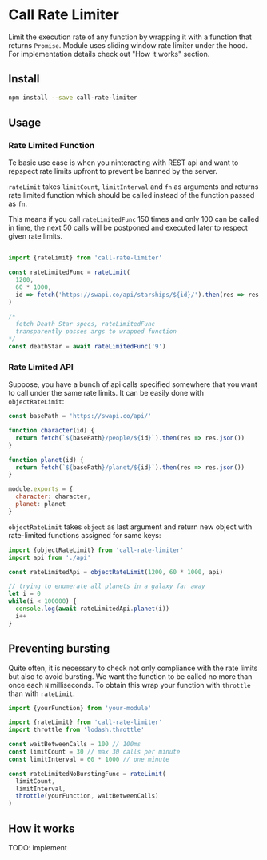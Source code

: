 # Call Rate Limiter

Limit the execution rate of any function by wrapping it with a function that returns `Promise`. Module uses sliding window rate limiter under the hood. For implementation details check out "How it works" section.

## Install

```bash
npm install --save call-rate-limiter
```

## Usage
### Rate Limited Function

Te basic use case is when you ninteracting with REST api and want to repspect rate limits upfront to prevent be banned by the server.

`rateLimit` takes `limitCount`, `limitInterval` and `fn` as arguments and returns rate limited function which should be called instead of the function passed as `fn`.

This means if you call `rateLimitedFunc` 150 times and only 100 can be called in time, the next 50 calls will be postponed and executed later to respect given rate limits.

```javascript

import {rateLimit} from 'call-rate-limiter'

const rateLimitedFunc = rateLimit(
  1200,
  60 * 1000,
  id => fetch('https://swapi.co/api/starships/${id}/').then(res => res.json())
)

/*
  fetch Death Star specs, rateLimitedFunc
  transparently passes args to wrapped function
*/
const deathStar = await rateLimitedFunc('9')
```

### Rate Limited API

Suppose, you have a bunch of api calls specified somewhere that you want to call under the same rate limits. It can be easily done with `objectRateLimit`:

```javascript
const basePath = 'https://swapi.co/api/'

function character(id) {
  return fetch(`${basePath}/people/${id}`).then(res => res.json())
}

function planet(id) {
  return fetch(`${basePath}/planet/${id}`).then(res => res.json())
}

module.exports = {
  character: character,
  planet: planet
}
```

`objectRateLimit` takes `object` as last argument and return new object with rate-limited functions assigned for same keys:

```javascript
import {objectRateLimit} from 'call-rate-limiter'
import api from './api'

const rateLimitedApi = objectRateLimit(1200, 60 * 1000, api)

// trying to enumerate all planets in a galaxy far away
let i = 0
while(i < 100000) {
  console.log(await rateLimitedApi.planet(i))
  i++
}
```

## Preventing bursting

Quite often, it is necessary to check not only compliance with the rate limits but also to avoid bursting. We want the function to be called no more than once each `N` milliseconds. To obtain this wrap your function with `throttle` than with `rateLimit`.

```javascript
import {yourFunction} from 'your-module'

import {rateLimit} from 'call-rate-limiter'
import throttle from 'lodash.throttle'

const waitBetweenCalls = 100 // 100ms
const limitCount = 30 // max 30 calls per minute
const limitInterval = 60 * 1000 // one minute

const rateLimitedNoBurstingFunc = rateLimit(
  limitCount,
  limitInterval,
  throttle(yourFunction, waitBetweenCalls)
)
```

## How it works

TODO: implement
